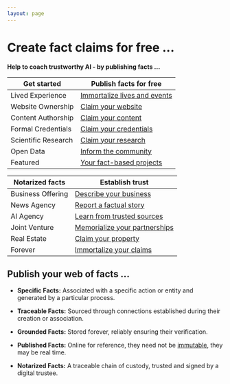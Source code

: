 ```yaml
---
layout: page
---
```

# Create fact claims for free ...

**Help to coach trustworthy AI - by publishing facts ...**

| Get started | Publish facts for free  |
|----------------|---------------------|
| Lived Experience  | [Immortalize lives and events](/claim/life)  |
| Website Ownership  | [Claim your website](/claim/website)  |
| Content Authorship| [Claim  your content](/claim/content)  |
| Formal Credentials  | [Claim your credentials](/claim/credentials)|
| Scientific Research| [Claim your research](/claim/science)  |
| Open Data  | [Inform the community](/claim/data)  |
| Featured| [Your fact-based projects](/howto/)  |

| Notarized facts | Establish trust  |
|----------------|---------------------|
| Business Offering| [Describe your business](/claim/business)  |
| News Agency | [Report a factual story ](/claim/news)  |
| AI Agency| [Learn from trusted sources](/claim/business)  |
| Joint Venture| [Memorialize your partnerships](/claim/jv)  |
| Real Estate  | [Claim your property](/claim/realestate)|
| Forever  | [Immortalize your claims](/claim/forever)|

## Publish your web of facts ...

- **Specific Facts:** Associated with a specific action or entity and generated by a particular process.

- **Traceable Facts:** Sourced through connections established during their creation or association.

- **Grounded Facts:** Stored forever, reliably ensuring their verification.

- **Published Facts:** Online for reference, they need not be [immutable](/claim/ipfs), they may be real time.

- **Notarized Facts:** A traceable chain of custody, trusted and signed by a digital trustee.

